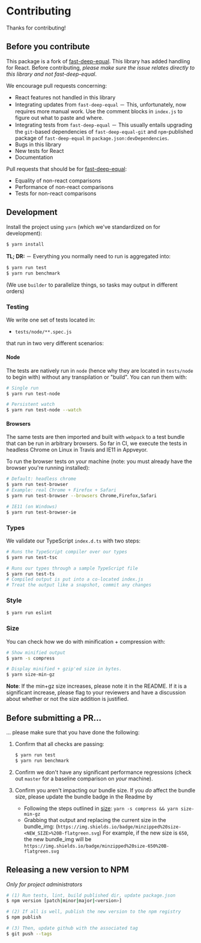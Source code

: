 # Contributing

Thanks for contributing!

## Before you contribute

This package is a fork of [fast-deep-equal](https://github.com/epoberezkin/fast-deep-equal). This library has added handling for React.
Before contributing, _please make sure the issue relates directly to this library and not fast-deep-equal_.

We encourage pull requests concerning:

* React features not handled in this library
* Integrating updates from `fast-deep-equal` － This, unfortunately, now requires more manual work. Use the comment blocks in `index.js`
  to figure out what to paste and where.
* Integrating tests from `fast-deep-equal` － This usually entails upgrading the `git`-based dependencies of `fast-deep-equal-git` and
  `npm`-published package of `fast-deep-equal` in `package.json:devDependencies`.
* Bugs in this library
* New tests for React
* Documentation

Pull requests that should be for [fast-deep-equal](https://github.com/epoberezkin/fast-deep-equal):

* Equality of non-react comparisons
* Performance of non-react comparisons
* Tests for non-react comparisons

## Development

Install the project using `yarn` (which we've standardized on for development):

```sh
$ yarn install
```

**TL; DR:** － Everything you normally need to run is aggregated into:

```sh
$ yarn run test
$ yarn run benchmark
```

(We use `builder` to parallelize things, so tasks may output in different
orders)

### Testing

We write one set of tests located in:

- `tests/node/**.spec.js`

that run in two very different scenarios:

#### Node

The tests are natively run in `node` (hence why they are located in `tests/node`
to begin with) without any transpilation or "build". You can run them with:

```sh
# Single run
$ yarn run test-node

# Persistent watch
$ yarn run test-node --watch
```

#### Browsers

The same tests are then imported and built with `webpack` to a test bundle that
can be run in arbitrary browsers. So far in CI, we execute the tests in headless
Chrome on Linux in Travis and IE11 in Appveyor.

To run the browser tests on your machine (note: you must already have the
browser you're running installed):

```sh
# Default: headless chrome
$ yarn run test-browser
# Example: real Chrome + Firefox + Safari
$ yarn run test-browser --browsers Chrome,Firefox,Safari

# IE11 (on Windows)
$ yarn run test-browser-ie
```

### Types

We validate our TypeScript `index.d.ts` with two steps:

```sh
# Runs the TypeScript compiler over our types
$ yarn run test-tsc

# Runs our types through a sample TypeScript file
$ yarn run test-ts
# Compiled output is put into a co-located index.js
# Treat the output like a snapshot, commit any changes
```

### Style

```sh
$ yarn run eslint
```

### Size

You can check how we do with minification + compression with:

```sh
# Show minified output
$ yarn -s compress

# Display minified + gzip'ed size in bytes.
$ yarn size-min-gz
```

**Note**: If the min+gz size increases, please note it in the README. If it is a significant increase,
please flag to your reviewers and have a discussion about whether or not the size addition is justified.

## Before submitting a PR...

... please make sure that you have done the following:

1. Confirm that all checks are passing:

   ```sh
   $ yarn run test
   $ yarn run benchmark
   ```

2. Confirm we don't have any significant performance regressions (check out `master` for a baseline comparison on _your_ machine).

3. Confirm you aren't impacting our bundle size.
   If you _do_ affect the bundle size, please update the bundle badge in the Readme by
   * Following the steps outlined in [size](#size):
     `yarn -s compress && yarn size-min-gz`
   * Grabbing that output and replacing the current size in the bundle_img: (`https://img.shields.io/badge/minzipped%20size-<NEW_SIZE>%20B-flatgreen.svg`)
     For example, if the new size is `650`, the new bundle_img will be `https://img.shields.io/badge/minzipped%20size-650%20B-flatgreen.svg`

## Releasing a new version to NPM

_Only for project administrators_

```sh
# (1) Run tests, lint, build published dir, update package.json
$ npm version [patch|minor|major|<version>]

# (2) If all is well, publish the new version to the npm registry
$ npm publish

# (3) Then, update github with the associated tag
$ git push --tags
```
